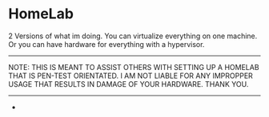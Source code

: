 # HomeLab
2 Versions of what im doing. You can virtualize everything on one machine.
Or you can have hardware for everything with a hypervisor. 

____________________________________________________________________________________________

NOTE: THIS IS MEANT TO ASSIST OTHERS WITH SETTING UP A HOMELAB THAT IS PEN-TEST ORIENTATED. 
I AM NOT LIABLE FOR ANY IMPROPPER USAGE THAT RESULTS IN DAMAGE OF YOUR HARDWARE. THANK YOU. 

____________________________________________________________________________________________


-
